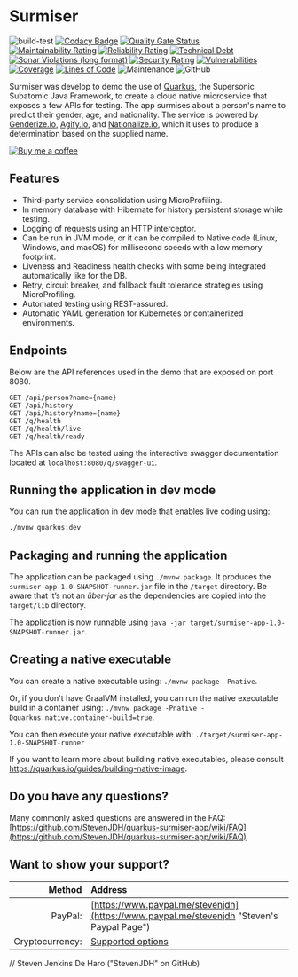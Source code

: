 # Surmiser

![build-test](https://github.com/StevenJDH/quarkus-surmiser-app/workflows/build/badge.svg)
[![Codacy Badge](https://app.codacy.com/project/badge/Grade/dd8f9d7560294b428992187dd09dfdcf)](https://app.codacy.com/gh/StevenJDH/quarkus-surmiser-app/dashboard?utm_source=github.com&amp;utm_medium=referral&amp;utm_content=StevenJDH/quarkus-surmiser-app&amp;utm_campaign=Badge_Grade)
[![Quality Gate Status](https://sonarcloud.io/api/project_badges/measure?project=StevenJDH_quarkus-surmiser-app&metric=alert_status)](https://sonarcloud.io/dashboard?id=StevenJDH_quarkus-surmiser-app)
[![Maintainability Rating](https://sonarcloud.io/api/project_badges/measure?project=StevenJDH_quarkus-surmiser-app&metric=sqale_rating)](https://sonarcloud.io/dashboard?id=StevenJDH_quarkus-surmiser-app)
[![Reliability Rating](https://sonarcloud.io/api/project_badges/measure?project=StevenJDH_quarkus-surmiser-app&metric=reliability_rating)](https://sonarcloud.io/dashboard?id=StevenJDH_quarkus-surmiser-app)
[![Technical Debt](https://sonarcloud.io/api/project_badges/measure?project=StevenJDH_quarkus-surmiser-app&metric=sqale_index)](https://sonarcloud.io/dashboard?id=StevenJDH_quarkus-surmiser-app)
[![Sonar Violations (long format)](https://img.shields.io/sonar/violations/StevenJDH_quarkus-surmiser-app?format=long&server=https%3A%2F%2Fsonarcloud.io)](https://sonarcloud.io/dashboard?id=StevenJDH_quarkus-surmiser-app)
[![Security Rating](https://sonarcloud.io/api/project_badges/measure?project=StevenJDH_quarkus-surmiser-app&metric=security_rating)](https://sonarcloud.io/dashboard?id=StevenJDH_quarkus-surmiser-app)
[![Vulnerabilities](https://sonarcloud.io/api/project_badges/measure?project=StevenJDH_quarkus-surmiser-app&metric=vulnerabilities)](https://sonarcloud.io/dashboard?id=StevenJDH_quarkus-surmiser-app)
[![Coverage](https://sonarcloud.io/api/project_badges/measure?project=StevenJDH_quarkus-surmiser-app&metric=coverage)](https://sonarcloud.io/dashboard?id=StevenJDH_quarkus-surmiser-app)
[![Lines of Code](https://sonarcloud.io/api/project_badges/measure?project=StevenJDH_quarkus-surmiser-app&metric=ncloc)](https://sonarcloud.io/dashboard?id=StevenJDH_quarkus-surmiser-app)
![Maintenance](https://img.shields.io/badge/yes-4FCA21?label=maintained&style=flat)
![GitHub](https://img.shields.io/github/license/StevenJDH/quarkus-surmiser-app)

Surmiser was develop to demo the use of [Quarkus](https://quarkus.io), the Supersonic Subatomic Java Framework, to create a cloud native microservice that exposes a few APIs for testing. The app surmises about a person's name to predict their gender, age, and nationality. The service is powered by [Genderize.io](https://genderize.io), [Agify.io](https://agify.io), and [Nationalize.io](https://nationalize.io), which it uses to produce a determination based on the supplied name.

[![Buy me a coffee](https://img.shields.io/static/v1?label=Buy%20me%20a&message=coffee&color=important&style=flat&logo=buy-me-a-coffee&logoColor=white)](https://www.buymeacoffee.com/stevenjdh)

## Features
* Third-party service consolidation using MicroProfiling.
* In memory database with Hibernate for history persistent storage while testing.
* Logging of requests using an HTTP interceptor.
* Can be run in JVM mode, or it can be compiled to Native code (Linux, Windows, and macOS) for millisecond speeds with a low memory footprint.
* Liveness and Readiness health checks with some being integrated automatically like for the DB.
* Retry, circuit breaker, and fallback fault tolerance strategies using MicroProfiling.
* Automated testing using REST-assured.
* Automatic YAML generation for Kubernetes or containerized environments.

## Endpoints
Below are the API references used in the demo that are exposed on port 8080.

    GET /api/person?name={name}
    GET /api/history
    GET /api/history?name={name}
    GET /q/health
    GET /q/health/live
    GET /q/health/ready

The APIs can also be tested using the interactive swagger documentation located at `localhost:8080/q/swagger-ui`.

## Running the application in dev mode
You can run the application in dev mode that enables live coding using:
```bash
./mvnw quarkus:dev
```

## Packaging and running the application
The application can be packaged using `./mvnw package`.
It produces the `surmiser-app-1.0-SNAPSHOT-runner.jar` file in the `/target` directory.
Be aware that it’s not an _über-jar_ as the dependencies are copied into the `target/lib` directory.

The application is now runnable using `java -jar target/surmiser-app-1.0-SNAPSHOT-runner.jar`.

## Creating a native executable
You can create a native executable using: `./mvnw package -Pnative`.

Or, if you don't have GraalVM installed, you can run the native executable build in a container using: `./mvnw package -Pnative -Dquarkus.native.container-build=true`.

You can then execute your native executable with: `./target/surmiser-app-1.0-SNAPSHOT-runner`

If you want to learn more about building native executables, please consult https://quarkus.io/guides/building-native-image.

## Do you have any questions?
Many commonly asked questions are answered in the FAQ:
[https://github.com/StevenJDH/quarkus-surmiser-app/wiki/FAQ](https://github.com/StevenJDH/quarkus-surmiser-app/wiki/FAQ)

## Want to show your support?

|Method          | Address                                                                                   |
|---------------:|:------------------------------------------------------------------------------------------|
|PayPal:         | [https://www.paypal.me/stevenjdh](https://www.paypal.me/stevenjdh "Steven's Paypal Page") |
|Cryptocurrency: | [Supported options](https://github.com/StevenJDH/StevenJDH/wiki/Donate-Cryptocurrency)    |


// Steven Jenkins De Haro ("StevenJDH" on GitHub)

